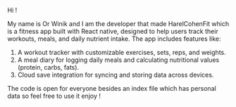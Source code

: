 Hi !

My name is Or Winik and I am the developer that made HarelCohenFit which is a fitness app built with React native, designed to help users track their workouts, meals, and daily nutrient intake. The app includes features like:

1. A workout tracker with customizable exercises, sets, reps, and weights.
2. A meal diary for logging daily meals and calculating nutritional values (protein, carbs, fats).
3. Cloud save integration for syncing and storing data across devices.

The code is open for everyone besides an index file which has personal data so feel free to use it enjoy !